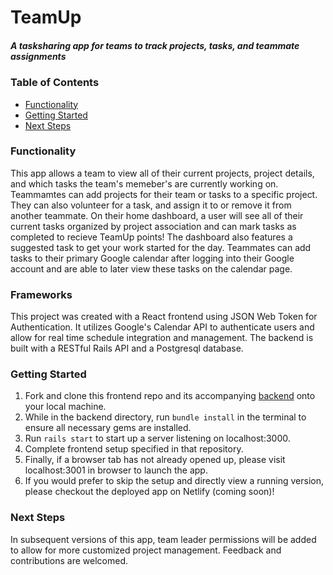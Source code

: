 # TeamUp
##### A tasksharing app for teams to track projects, tasks, and teammate assignments

### Table of Contents
- [Functionality](#functionality)
- [Getting Started](#getting-started)
- [Next Steps](#next-steps)

### Functionality
This app allows a team to view all of their current projects, project details, and which tasks the team's memeber's are currently working on. Teammamtes can add projects for their team or tasks to a specific project. They can also volunteer for a task, and assign it to or remove it from another teammate. On their home dashboard, a user will see all of their current tasks organized by project association and can mark tasks as completed to recieve TeamUp points! The dashboard also features a suggested task to get your work started for the day. Teammates can add tasks to their primary Google calendar after logging into their Google account and are able to later view these tasks on the calendar page.

### Frameworks
This project was created with a React frontend using JSON Web Token for Authentication. It utilizes Google's Calendar API to authenticate users and allow for real time schedule integration and management. The backend is built with a RESTful Rails API and a Postgresql database.

### Getting Started
1. Fork and clone this frontend repo and its accompanying [backend](https://github.com/LaurenGifford/TeamUp-Frontend) onto your local machine.
2. While in the backend directory, run `bundle install` in the terminal to ensure all necessary gems are installed.
3. Run `rails start` to start up a server listening on localhost:3000.
4. Complete frontend setup specified in that repository.
5. Finally, if a browser tab has not already opened up, please visit localhost:3001 in browser to launch the app.
6. If you would prefer to skip the setup and directly view a running version, please checkout the deployed app on Netlify (coming soon)! 

### Next Steps
In subsequent versions of this app, team leader permissions will be added to allow for more customized project management.
Feedback and contributions are welcomed.
